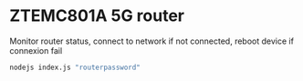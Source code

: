 # ZTEMC801A 5G router

Monitor router status, connect to network if not connected, reboot device if connexion fail

```bash
nodejs index.js "routerpassword"
```
